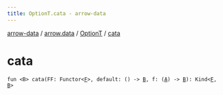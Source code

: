 ```yaml
---
title: OptionT.cata - arrow-data
---
```


[arrow-data](../../index.html) / [arrow.data](../index.html) / [OptionT](index.html) / [cata](./cata.html)

# cata

`fun <B> cata(FF: Functor<`[`F`](index.html#F)`>, default: () -> `[`B`](cata.html#B)`, f: (`[`A`](index.html#A)`) -> `[`B`](cata.html#B)`): Kind<`[`F`](index.html#F)`, `[`B`](cata.html#B)`>`